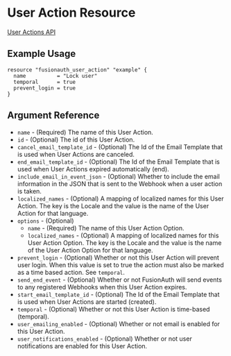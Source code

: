 # User Action Resource


[User Actions API](https://fusionauth.io/docs/v1/tech/apis/user-actions/)

## Example Usage

```hcl
resource "fusionauth_user_action" "example" {
  name          = "Lock user"
  temporal      = true
  prevent_login = true
}
```

## Argument Reference
* `name` - (Required) The name of this User Action.
* `id` - (Optional) The id of this User Action.
* `cancel_email_template_id` - (Optional) The Id of the Email Template that is used when User Actions are canceled.
* `end_email_template_id` - (Optional) The Id of the Email Template that is used when User Actions expired automatically (end).
* `include_email_in_event_json` - (Optional) Whether to include the email information in the JSON that is sent to the Webhook when a user action is taken.
* `localized_names` - (Optional) A mapping of localized names for this User Action. The key is the Locale and the value is the name of the User Action for that language.
* `options` - (Optional)
    - `name` - (Required) The name of this User Action Option.
    - `localized_names` - (Optional) A mapping of localized names for this User Action Option. The key is the Locale and the value is the name of the User Action Option for that language.
* `prevent_login` - (Optional) Whether or not this User Action will prevent user login. When this value is set to true the action must also be marked as a time based action. See `temporal`.
* `send_end_event` - (Optional) Whether or not FusionAuth will send events to any registered Webhooks when this User Action expires.
* `start_email_template_id` - (Optional) The Id of the Email Template that is used when User Actions are started (created).
* `temporal` - (Optional) Whether or not this User Action is time-based (temporal).
* `user_emailing_enabled` - (Optional) Whether or not email is enabled for this User Action.
* `user_notifications_enabled` - (Optional) Whether or not user notifications are enabled for this User Action.
